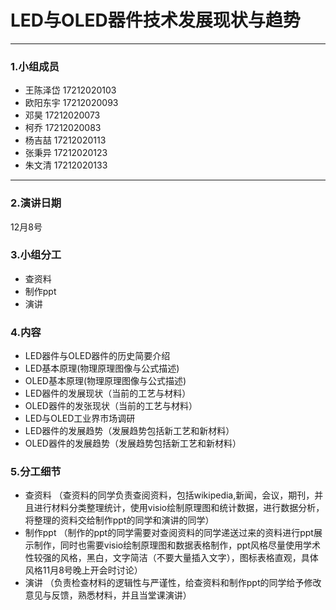 # LED与OLED器件技术发展现状与趋势
---

### 1.小组成员

- 王陈泽岱 17212020103
- 欧阳东宇 17212020093
- 邓昊 17212020073
- 柯乔 17212020083
- 杨吉喆 17212020113
- 张秉异 17212020123
- 朱文清 17212020133
- ---
### 2.演讲日期
12月8号

### 3.小组分工
- 查资料
- 制作ppt
- 演讲

### 4.内容
- LED器件与OLED器件的历史简要介绍
- LED基本原理(物理原理图像与公式描述)
- OLED基本原理(物理原理图像与公式描述)
- LED器件的发展现状（当前的工艺与材料）
- OLED器件的发张现状（当前的工艺与材料）
- LED与OLED工业界市场调研
- LED器件的发展趋势（发展趋势包括新工艺和新材料）
- OLED器件的发展趋势（发展趋势包括新工艺和新材料）

### 5.分工细节
- 查资料 （查资料的同学负责查阅资料，包括wikipedia,新闻，会议，期刊，并且进行材料分类整理统计，使用visio绘制原理图和统计数据，进行数据分析，将整理的资料交给制作ppt的同学和演讲的同学）
- 制作ppt （制作的ppt的同学需要对查阅资料的同学递送过来的资料进行ppt展示制作，同时也需要visio绘制原理图和数据表格制作，ppt风格尽量使用学术性较强的风格，黑白，文字简洁（不要大量插入文字），图标表格直观，具体风格11月8号晚上开会时讨论）
- 演讲 （负责检查材料的逻辑性与严谨性，给查资料和制作ppt的同学给予修改意见与反馈，熟悉材料，并且当堂课演讲）
